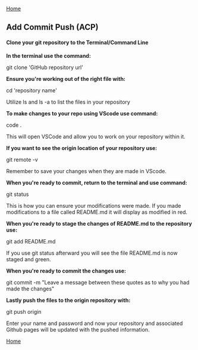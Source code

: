 [Home](README.md)

## Add Commit Push (ACP)

#### Clone your git repository to the Terminal/Command Line

**In the terminal use the command:**

git clone 'GitHub repository url'

**Ensure you're working out of the right file with:**

cd 'repository name'

Utilize ls and ls -a to list the files in your repository

**To make changes to your repo using VScode use command:**

code .

This will open VSCode and allow you to work on your repository within it.

**If you want to see the origin location of your repository use:**

git remote -v

Remember to save your changes when they are made in VScode. 

**When you're ready to commit, return to the terminal and use command:**

git status

This is how you can ensure your modifications were made. If you made modifications to a file called README.md it will display as modified in red.

**When you're ready to stage the changes of README.md to the repository use:**

git add README.md

If you use git status afterward you will see the file README.md is now staged and green.

**When you're ready to commit the changes use:**

git commit -m "Leave a message between these quotes as to why you had made the changes"

**Lastly push the files to the origin repository with:**

git push origin

Enter your name and password and now your repository and associated Github pages will be updated with the pushed information.

[Home](README.md)